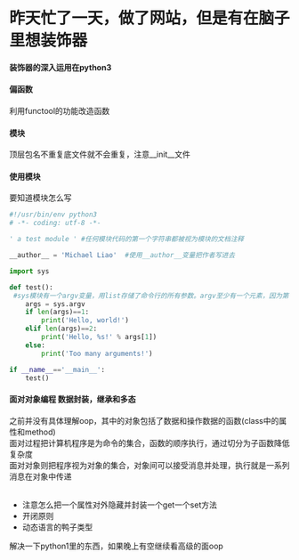 昨天忙了一天，做了网站，但是有在脑子里想装饰器
=====

#### 装饰器的深入运用在python3

#### 偏函数
利用functool的功能改造函数

#### 模块
顶层包名不重复底文件就不会重复，注意__init__文件

#### 使用模块
要知道模块怎么写
```py
#!/usr/bin/env python3
# -*- coding: utf-8 -*-

' a test module ' #任何模块代码的第一个字符串都被视为模块的文档注释

__author__ = 'Michael Liao'  #使用__author__变量把作者写进去

import sys

def test():
 #sys模块有一个argv变量，用list存储了命令行的所有参数。argv至少有一个元素，因为第一个参数永远是该.py文件的名称
    args = sys.argv
    if len(args)==1:
        print('Hello, world!')
    elif len(args)==2:
        print('Hello, %s!' % args[1])
    else:
        print('Too many arguments!')

if __name__=='__main__':
    test()
```

#### 面对对象编程  数据封装，继承和多态
之前并没有具体理解oop，其中的对象包括了数据和操作数据的函数(class中的属性和method)<br>
面对过程把计算机程序是为命令的集合，函数的顺序执行，通过切分为子函数降低复杂度<br>
面对对象则把程序视为对象的集合，对象间可以接受消息并处理，执行就是一系列消息在对象中传递<br>
<br>
* 注意怎么把一个属性对外隐藏并封装一个get一个set方法<br>
* 开闭原则
* 动态语言的鸭子类型

解决一下python1里的东西，如果晚上有空继续看高级的面oop